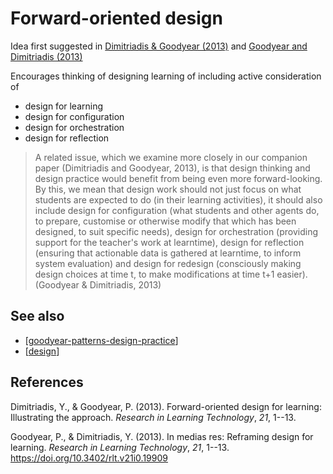 # Forward-oriented design

Idea first suggested in [Dimitriadis & Goodyear (2013)](https://petergoodyear.files.wordpress.com/2017/07/dimitriadis-goodyear-2013-forward-oriented-design.pdf) and [Goodyear and Dimitriadis (2013)](https://petergoodyear.files.wordpress.com/2017/07/goodyear-dimitriadis-2013-in-medias-res.pdf)

Encourages thinking of designing learning of including active consideration of

- design for learning
- design for configuration 
- design for orchestration 
- design for reflection

> A related issue, which we examine more closely in our companion paper (Dimitriadis and Goodyear, 2013), is that design thinking and design practice would benefit from being even more forward-looking. By this, we mean that design work should not just focus on what students are expected to do (in their learning activities), it should also include design for configuration (what students and other agents do, to prepare, customise or otherwise modify that which has been designed, to suit specific needs), design for orchestration (providing support for the teacher's work at learntime), design for reflection (ensuring that actionable data is gathered at learntime, to inform system evaluation) and design for redesign (consciously making design choices at time t, to make modifications at time t+1 easier). (Goodyear & Dimitriadis, 2013)

## See also

- [[goodyear-patterns-design-practice]]
- [[design]]



## References

Dimitriadis, Y., & Goodyear, P. (2013). Forward-oriented design for learning: Illustrating the approach. *Research in Learning Technology*, *21*, 1--13.

Goodyear, P., & Dimitriadis, Y. (2013). In medias res: Reframing design for learning. *Research in Learning Technology*, *21*, 1--13. <https://doi.org/10.3402/rlt.v21i0.19909>


[//begin]: # "Autogenerated link references for markdown compatibility"
[goodyear-patterns-design-practice]: <../Paper Summaries/goodyear-patterns-design-practice> "Patterns, pattern languages and design practice"
[design]: ../Design/design "Design"
[//end]: # "Autogenerated link references"